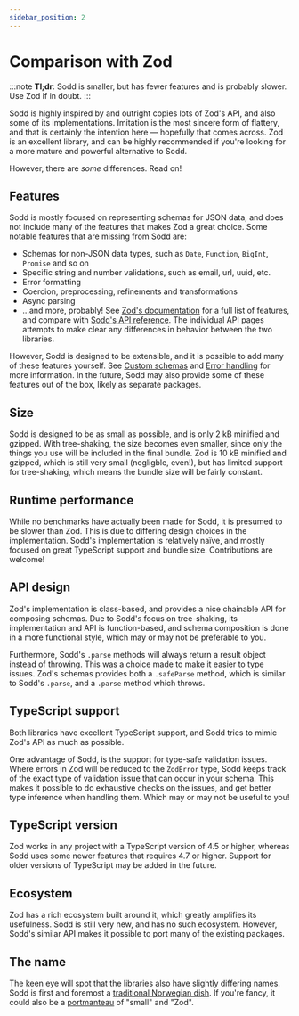 ```yaml
---
sidebar_position: 2
---
```


# Comparison with Zod

:::note
**Tl;dr**: Sodd is smaller, but has fewer features and is probably slower. Use Zod if in doubt.
:::

Sodd is highly inspired by and outright copies lots of Zod's API, and also some of its implementations. Imitation is the most sincere form of flattery, and that is certainly the intention here — hopefully that comes across. Zod is an excellent library, and can be highly recommended if you're looking for a more mature and powerful alternative to Sodd.

However, there are _some_ differences. Read on!

## Features

Sodd is mostly focused on representing schemas for JSON data, and does not include many of the features that makes Zod a great choice. Some notable features that are missing from Sodd are:

- Schemas for non-JSON data types, such as `Date`, `Function`, `BigInt`, `Promise` and so on
- Specific string and number validations, such as email, url, uuid, etc.
- Error formatting
- Coercion, preprocessing, refinements and transformations
- Async parsing
- ...and more, probably! See [Zod's documentation](https://zod.dev/docs) for a full list of features, and compare with [Sodd's API reference](/category/api-reference). The individual API pages attempts to make clear any differences in behavior between the two libraries.

However, Sodd is designed to be extensible, and it is possible to add many of these features yourself. See [Custom schemas](/guides/custom-schemas) and [Error handling](/guides/error-handling) for more information. In the future, Sodd may also provide some of these features out of the box, likely as separate packages.

## Size

Sodd is designed to be as small as possible, and is only 2 kB minified and gzipped. With tree-shaking, the size becomes even smaller, since only the things you use will be included in the final bundle. Zod is 10 kB minified and gzipped, which is still very small (negligble, even!), but has limited support for tree-shaking, which means the bundle size will be fairly constant.

## Runtime performance

While no benchmarks have actually been made for Sodd, it is presumed to be slower than Zod. This is due to differing design choices in the implementation. Sodd's implementation is relatively naïve, and mostly focused on great TypeScript support and bundle size. Contributions are welcome!

## API design

Zod's implementation is class-based, and provides a nice chainable API for composing schemas. Due to Sodd's focus on tree-shaking, its implementation and API is function-based, and schema composition is done in a more functional style, which may or may not be preferable to you.

Furthermore, Sodd's `.parse` methods will always return a result object instead of throwing. This was a choice made to make it easier to type issues. Zod's schemas provides both a `.safeParse` method, which is similar to Sodd's `.parse`, and a `.parse` method which throws.

## TypeScript support

Both libraries have excellent TypeScript support, and Sodd tries to mimic Zod's API as much as possible.

One advantage of Sodd, is the support for type-safe validation issues. Where errors in Zod will be reduced to the `ZodError` type, Sodd keeps track of the exact type of validation issue that can occur in your schema. This makes it possible to do exhaustive checks on the issues, and get better type inference when handling them. Which may or may not be useful to you!

## TypeScript version

Zod works in any project with a TypeScript version of 4.5 or higher, whereas Sodd uses some newer features that requires 4.7 or higher. Support for older versions of TypeScript may be added in the future.

## Ecosystem

Zod has a rich ecosystem built around it, which greatly amplifies its usefulness. Sodd is still very new, and has no such ecosystem. However, Sodd's similar API makes it possible to port many of the existing packages.

## The name

The keen eye will spot that the libraries also have slightly differing names. Sodd is first and foremost a [traditional Norwegian dish](https://www.google.com/search?q=sodd). If you're fancy, it could also be a [portmanteau](https://en.wikipedia.org/wiki/Portmanteau) of "small" and "Zod".

